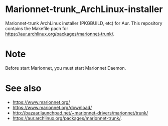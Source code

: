 # Marionnet-trunk_ArchLinux-installer

Marionnet-trunk ArchLinux installer (PKGBUILD, etc) for Aur. This repository contains the Makefile pach for https://aur.archlinux.org/packages/marionnet-trunk/. 

# Note

Before start Marionnet, you must start Marionnet Daemon. 

# See also 

* https://www.marionnet.org/
* https://www.marionnet.org/download/
* http://bazaar.launchpad.net/~marionnet-drivers/marionnet/trunk/
* https://aur.archlinux.org/packages/marionnet-trunk/.
